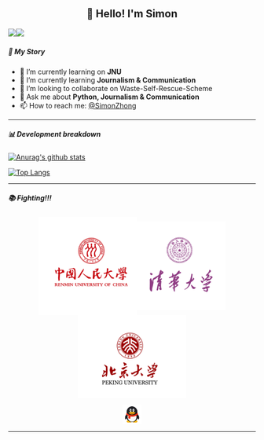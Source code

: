 # <h2 align="center">👋 Hello! I'm Simon</h2>

<!--
**SimonZhong2025/SimonZhong2025** is a ✨ _special_ ✨ repository because its `README.md` (this file) appears on your GitHub profile.

Here are some ideas to get you started:
-->

![](https://img.shields.io/github/commit-activity/m/SimonZhong2025/Waste-Self-Rescue-Scheme)![](https://img.shields.io/github/last-commit/SimonZhong2025/Waste-Self-Rescue-Scheme)


##### 🧑 **My Story**

- 🔭 I’m currently learning on **JNU**
- 🌱 I’m currently learning **Journalism & Communication** 
- 👯 I’m looking to collaborate on Waste-Self-Rescue-Scheme
- 💬 Ask me about **Python, Journalism & Communication**
- 📫 How to reach me: [@SimonZhong](https://weibo.com/SimonZhong2025)

***


##### 📊 **Development breakdown**

[![Anurag's github stats](https://github-readme-stats.vercel.app/api?username=SimonZhong2025&show_icons=true)](https://github.com/anuraghazra/github-readme-stats)

[![Top Langs](https://github-readme-stats.vercel.app/api/top-langs/?username=SimonZhong2025&layout=compact)](https://github.com/anuraghazra/github-readme-stats)

***

##### 📚 **Fighting!!!**

<p align="center">
<img src="https://github.com/SimonZhong2025/SimonZhong2025/blob/master/picture/%E4%BA%BA%E5%A4%A7.png" width="200" align="middle" /><img src="https://github.com/SimonZhong2025/SimonZhong2025/blob/master/picture/%E6%B8%85%E5%8D%8E.png" width="180" align="middle" /><img src="https://github.com/SimonZhong2025/SimonZhong2025/blob/master/picture/%E5%8C%97%E5%A4%A7.png" width="220" align="middle" />
</p>
<p align="center"> <img src="https://github.com/SimonZhong2025/SimonZhong2025/blob/master/picture/qq.png" width="40" align="middle" /> </p>



***
